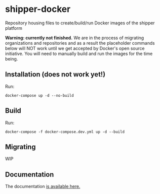 # shipper-docker

Repository housing files to create/build/run Docker images of the shipper platform

**Warning: currently not finished.** We are in the process of migrating organizations and repositories and as a result the placeholder commands below will NOT work until we get accepted by Docker's open source initiative. You will need to manually build and run the images for the time being.


## Installation (does not work yet!)

Run:

```
docker-compose up -d --no-build
```


## Build

Run:

```
docker-compose -f docker-compose.dev.yml up -d --build
```

## Migrating

WIP

## Documentation

The documentation [is available here.](docs/)